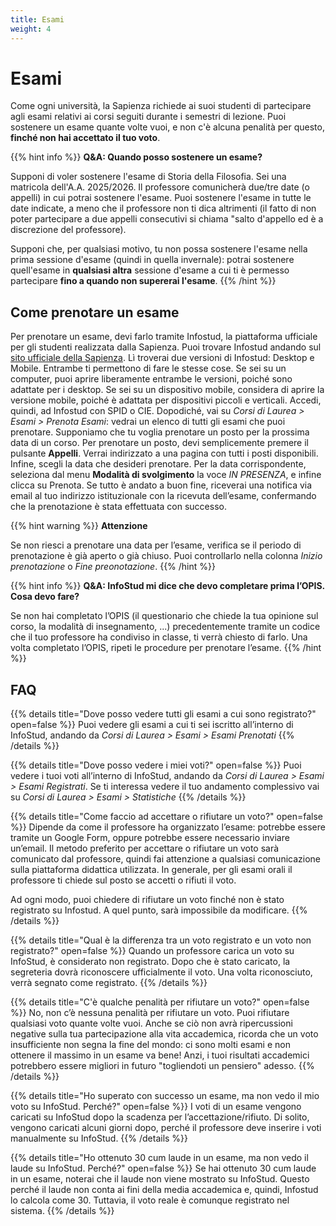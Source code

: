 ```yaml
---
title: Esami
weight: 4
---
```


# Esami

Come ogni università, la Sapienza richiede ai suoi studenti di partecipare agli esami relativi ai corsi seguiti durante i semestri di lezione.
Puoi sostenere un esame quante volte vuoi, e non c'è alcuna penalità per questo, **finché non hai accettato il tuo voto**.

{{% hint info %}}
<i class="fa-solid fa-circle-info" style="color: #74C0FC;"></i> **Q&A: Quando posso sostenere un esame?**

Supponi di voler sostenere l'esame di Storia della Filosofia. Sei una matricola dell'A.A. 2025/2026. Il professore comunicherà due/tre date (o appelli) in cui potrai sostenere l'esame. Puoi sostenere l'esame in tutte le date indicate, a meno che il professore non ti dica altrimenti (il fatto di non poter partecipare a due appelli consecutivi si chiama "salto d'appello ed è a discrezione del professore).

Supponi che, per qualsiasi motivo, tu non possa sostenere l'esame nella prima sessione d'esame (quindi in quella invernale): potrai sostenere quell'esame in **qualsiasi altra** sessione d'esame a cui ti è permesso partecipare **fino a quando non supererai l'esame**.
{{% /hint %}}


## Come prenotare un esame

Per prenotare un esame, devi farlo tramite Infostud, la piattaforma ufficiale per gli studenti realizzata dalla Sapienza. Puoi trovare Infostud andando sul [sito ufficiale della Sapienza](https://www.uniroma1.it/it/pagina-strutturale/studenti). Lì troverai due versioni di Infostud: Desktop e Mobile. Entrambe ti permettono di fare le stesse cose. Se sei su un computer, puoi aprire liberamente entrambe le versioni, poiché sono adattate per i desktop. Se sei su un dispositivo mobile, considera di aprire la versione mobile, poiché è adattata per dispositivi piccoli e verticali. Accedi, quindi, ad Infostud con SPID o CIE. Dopodiché, vai su _Corsi di Laurea > Esami > Prenota Esami_: vedrai un elenco di tutti gli esami che puoi prenotare. Supponiamo che tu voglia prenotare un posto per la prossima data di un corso.  Per prenotare un posto, devi semplicemente premere il pulsante **Appelli**. Verrai indirizzato a una pagina con tutti i posti disponibili. Infine, scegli la data che desideri prenotare. Per la data corrispondente, seleziona dal menu **Modalità di svolgimento** la voce _IN PRESENZA_, e infine clicca su Prenota. Se tutto è andato a buon fine, riceverai una notifica via email al tuo indirizzo istituzionale con la ricevuta dell’esame, confermando che la prenotazione è stata effettuata con successo.

{{% hint warning %}}
<i class="fa-solid fa-triangle-exclamation" style="color: #FFD43B;"></i> **Attenzione**

Se non riesci a prenotare una data per l’esame, verifica se il periodo di prenotazione è già aperto o già chiuso. Puoi controllarlo nella colonna _Inizio prenotazione_ o _Fine preonotazione_.
{{% /hint %}}

{{% hint info %}}
<i class="fa-solid fa-circle-info" style="color: #74C0FC;"></i> **Q&A: InfoStud mi dice che devo completare prima l’OPIS. Cosa devo fare?**

Se non hai completato l’OPIS (il questionario che chiede la tua opinione sul corso, la modalità di insegnamento, ...) precedentemente tramite un codice che il tuo professore ha condiviso in classe, ti verrà chiesto di farlo. Una volta completato l’OPIS, ripeti le procedure per prenotare l’esame.
{{% /hint %}}

## FAQ

{{% details title="Dove posso vedere tutti gli esami a cui sono registrato?" open=false %}}
Puoi vedere gli esami a cui ti sei iscritto all’interno di InfoStud, andando da _Corsi di Laurea > Esami > Esami Prenotati_
{{% /details %}}

{{% details title="Dove posso vedere i miei voti?" open=false %}}
Puoi vedere i tuoi voti all’interno di InfoStud, andando da _Corsi di Laurea > Esami > Esami Registrati_. Se ti interessa vedere il tuo andamento complessivo vai su _Corsi di Laurea > Esami > Statistiche_
{{% /details %}}

{{% details title="Come faccio ad accettare o rifiutare un voto?" open=false %}}
Dipende da come il professore ha organizzato l’esame: potrebbe essere tramite un Google Form, oppure potrebbe essere necessario inviare un’email. Il metodo preferito per accettare o rifiutare un voto sarà comunicato dal professore, quindi fai attenzione a qualsiasi comunicazione sulla piattaforma didattica utilizzata. In generale, per gli esami orali il professore ti chiede sul posto se accetti o rifiuti il voto.

Ad ogni modo, puoi chiedere di rifiutare un voto finché non è stato registrato su Infostud. A quel punto, sarà impossibile da modificare.
{{% /details %}}

{{% details title="Qual è la differenza tra un voto registrato e un voto non registrato?" open=false %}}
Quando un professore carica un voto su InfoStud, è considerato non registrato. Dopo che è stato caricato, la segreteria dovrà riconoscere ufficialmente il voto. Una volta riconosciuto, verrà segnato come registrato.
{{% /details %}}

{{% details title="C'è qualche penalità per rifiutare un voto?" open=false %}}
No, non c’è nessuna penalità per rifiutare un voto. Puoi rifiutare qualsiasi voto quante volte vuoi. Anche se ciò non avrà ripercussioni negative sulla tua partecipazione alla vita accademica, ricorda che un voto insufficiente non segna la fine del mondo: ci sono molti esami e non ottenere il massimo in un esame va bene! Anzi, i tuoi risultati accademici potrebbero essere migliori in futuro "togliendoti un pensiero" adesso.
{{% /details %}}

{{% details title="Ho superato con successo un esame, ma non vedo il mio voto su InfoStud. Perché?" open=false %}}
I voti di un esame vengono caricati su InfoStud dopo la scadenza per l’accettazione/rifiuto. Di solito, vengono caricati alcuni giorni dopo, perché il professore deve inserire i voti manualmente su InfoStud.
{{% /details %}}

{{% details title="Ho ottenuto 30 cum laude in un esame, ma non vedo il laude su InfoStud. Perché?" open=false %}}
Se hai ottenuto 30 cum laude in un esame, noterai che il laude non viene mostrato su InfoStud. Questo perché il laude non conta ai fini della media accademica e, quindi, Infostud lo calcola come 30. Tuttavia, il voto reale è comunque registrato nel sistema.
{{% /details %}}